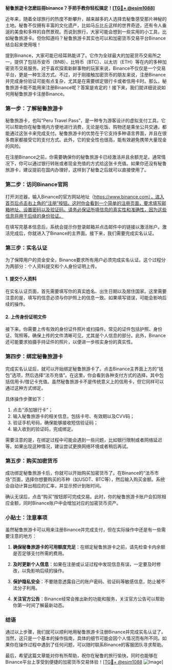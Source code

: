 **秘鲁旅遊卡怎麽註冊binance？手把手教你轻松搞定！[[TG💪+ @esim1088](https://t.me/s/esim1088)]**

近年来，随着全球旅行的热度不断攀升，越来越多的人选择去秘鲁感受那片神秘的土地。秘鲁不仅拥有丰富的文化遗产，比如马丘比丘这样的世界奇迹，还有令人垂涎的美食和多样的自然景观。而说到旅行，大家可能会想到一些实用的小工具，比如秘鲁旅游卡。但你知道吗？秘鲁旅游卡其实也可以和加密货币交易平台Binance结合起来使用哦！

提到Binance，大家可能已经耳熟能详了。它作为全球最大的加密货币交易所之一，提供了包括币安币（BNB）、比特币（BTC）、以太坊（ETH）等在内的多种加密货币交易服务。对于喜欢探索新鲜事物的玩家来说，Binance不仅仅是一个交易平台，更是一种生活方式。不过，对于刚接触加密货币的朋友来说，注册Binance并完成身份验证可能有点复杂，尤其是在需要绑定银行卡或者信用卡时。那么，秘鲁旅游卡能不能用来注册Binance呢？答案是肯定的！接下来，我们就详细说说如何用秘鲁旅游卡注册Binance。

### 第一步：了解秘鲁旅游卡

秘鲁旅游卡，也叫“Peru Travel Pass”，是一种专为游客设计的虚拟支付工具。它可以帮助你在秘鲁境内方便地进行消费，无论是吃饭、购物还是乘坐公共交通，都能通过这张卡来完成支付。秘鲁旅游卡的优势在于它支持多种语言界面，并且在很多商家都接受它的支付方式。此外，它的安全性也很高，能有效避免携带大量现金的风险。

在注册Binance之前，你需要确保你的秘鲁旅游卡已经激活并且余额充足。通常情况下，你可以通过银行转账或者现金充值的方式给这张卡充值。如果你还没有秘鲁旅游卡，建议提前在国内办理好，这样到了秘鲁之后就可以直接使用了。

### 第二步：访问Binance官网

打开浏览器，输入Binance的官方网站地址（https://www.binance.com），进入首页后点击右上角的“注册”按钮。这时你会看到一个简单的注册页面，要求填写邮箱地址、设置密码以及验证码。请务必保证所填信息的真实性和准确性，因为这些信息将用于后续的身份验证。

在填写完基本信息后，系统会提示你登录邮箱并点击邮件中的链接以激活账户。激活完成后，你就进入了Binance的主界面。接下来，我们需要完成实名认证。

### 第三步：实名认证

为了保障用户的资金安全，Binance要求所有用户必须完成实名认证。这个过程分为两部分：个人资料提交和个人身份证明上传。

#### 1. 提交个人资料

在实名认证页面，首先需要填写你的真实姓名、出生日期以及居住国家。这里需要注意的是，填写的信息必须与你护照上的信息一致。如果填写错误，可能会影响后续的操作。

#### 2. 上传身份证明文件

接下来，你需要上传有效的身份证件照片或扫描件。常见的证件包括护照、身份证、驾照等。确保上传的文件清晰可见，尤其是个人信息的部分。此外，Binance还可能要求拍摄手持证件的照片，以便进一步核实身份的真实性。

### 第四步：绑定秘鲁旅游卡

完成实名认证后，就可以开始绑定秘鲁旅游卡了。点击Binance主界面上方的“钱包”选项，然后选择“法币充值”。在这里，你会看到各种支付方式的选择，其中包括信用卡/借记卡充值。虽然秘鲁旅游卡不是传统意义上的信用卡，但它同样可以通过这种方式绑定。

具体操作步骤如下：

1. 点击“添加银行卡”；
2. 输入秘鲁旅游卡的相关信息，包括卡号、有效期以及CVV码；
3. 验证手机号码，确保能够接收短信验证码；
4. 输入收到的验证码，完成绑定。

需要注意的是，在绑定过程中可能会遇到一些问题，比如银行限制或者网络延迟等。如果出现这种情况，建议尝试更换网络环境或者稍后再试。

### 第五步：购买加密货币

成功绑定秘鲁旅游卡后，你就可以开始购买加密货币了。在Binance的“法币市场”页面，选择你想要购买的币种（如USDT、BTC等），然后输入购买金额。系统会自动计算出相应的汇率，并显示预计到账时间。

确认无误后，点击“购买”按钮即可完成交易。此时，你的秘鲁旅游卡账户会扣除相应金额，同时Binance账户中会增加对应的加密货币资产。

### 小贴士：注意事项

虽然秘鲁旅游卡可以用来注册Binance并完成支付，但在实际操作中还是有一些需要注意的地方：

1. **确保秘鲁旅游卡的可用额度充足**：在绑定秘鲁旅游卡之前，请先检查卡内余额是否足够支付所需的费用。
   
2. **及时更新个人信息**：如果在注册或认证过程中发现信息有误，一定要及时修改，以免影响后续的操作。

3. **保护隐私安全**：不要随意透露自己的账户密码、验证码等敏感信息，防止被不法分子利用。

4. **关注官方公告**：Binance经常会推出新的功能和服务，关注官方公告可以帮助你第一时间了解最新动态。

### 结语

通过以上步骤，我们就可以顺利地用秘鲁旅游卡注册Binance并完成实名认证了。当然，这只是一个基本的操作指南，具体的细节可能会因个人情况而有所不同。如果你在操作过程中遇到了任何问题，可以随时联系Binance的客服团队寻求帮助。

最后，希望这篇文章能对你有所帮助，祝你在秘鲁的旅行愉快，同时也能够在Binance平台上享受到便捷的加密货币交易体验！[[TG💪+ @esim1088](https://t.me/s/esim1088) ![Image](https://i.postimg.cc/4NQfJmqS/Snipaste-2025-05-13-00-14-12.png)]